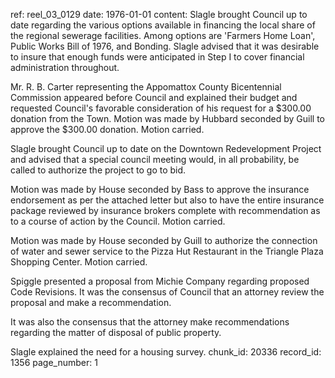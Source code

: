 ref: reel_03_0129
date: 1976-01-01
content: Slagle brought Council up to date regarding the various options available in financing the local share of the regional sewerage facilities. Among options are 'Farmers Home Loan', Public Works Bill of 1976, and Bonding. Slagle advised that it was desirable to insure that enough funds were anticipated in Step I to cover financial administration throughout.

Mr. R. B. Carter representing the Appomattox County Bicentennial Commission appeared before Council and explained their budget and requested Council's favorable consideration of his request for a $300.00 donation from the Town. Motion was made by Hubbard seconded by Guill to approve the $300.00 donation. Motion carried.

Slagle brought Council up to date on the Downtown Redevelopment Project and advised that a special council meeting would, in all probability, be called to authorize the project to go to bid.

Motion was made by House seconded by Bass to approve the insurance endorsement as per the attached letter but also to have the entire insurance package reviewed by insurance brokers complete with recommendation as to a course of action by the Council. Motion carried.

Motion was made by House seconded by Guill to authorize the connection of water and sewer service to the Pizza Hut Restaurant in the Triangle Plaza Shopping Center. Motion carried.

Spiggle presented a proposal from Michie Company regarding proposed Code Revisions. It was the consensus of Council that an attorney review the proposal and make a recommendation.

It was also the consensus that the attorney make recommendations regarding the matter of disposal of public property.

Slagle explained the need for a housing survey.
chunk_id: 20336
record_id: 1356
page_number: 1

